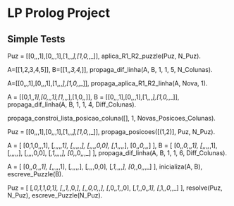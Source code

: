 # LP Prolog Project

## Simple Tests

Puz = [[0,_,_,1],[0,_,_,1],[1,_,_,_],[1,0,_,_]], aplica_R1_R2_puzzle(Puz, N_Puz).

A=[[1,2,3,4,5]], B=[[1,_,3,4,_]], propaga_dif_linha(A, B, 1, 1, 5, N_Colunas).

A=[[0,_,_,1],[0,_,_,1],[1,_,_,_],[1,0,_,_]], propaga_aplica_R1_R2_linha(A, Nova, 1).

A = [[0,1,_,1],[0,_,_,1],[1,_,_,_],[1,0,_,_]],
B = [[0,_,_,1],[0,_,_,1],[1,_,_,_],[1,0,_,_]],
propaga_dif_linha(A, B, 1, 1, 4, Diff_Colunas).

propaga_constroi_lista_posicao_coluna([], 1, Novas_Posicoes_Colunas).

Puz = [[0,_,_,1],[0,_,_,1],[1,_,_,_],[1,0,_,_]], propaga_posicoes([(1,2)], Puz, N_Puz).

A = [
    [0,1,0,_,_,1],
    [_,_,_,_,_,1],
    [_,_,_,_,_,_],
    [_,_,_,_,0,0],
    [_,1,_,_,_,_],
    [0,_,0,_,_,_]
    ],
B = [
    [0,_,0,_,_,1],
    [_,_,_,_,_,1],
    [_,_,_,_,_,_],
    [_,_,_,_,0,0],
    [_,1,_,_,_,_],
    [0,_,0,_,_,_]
    ],
propaga_dif_linha(A, B, 1, 1, 6, Diff_Colunas).

A = [
    [0,_,0,_,_,1],
    [_,_,_,_,_,1],
    [_,_,_,_,_,_],
    [_,_,_,_,0,0],
    [_,1,_,_,_,_],
    [0,_,0,_,_,_]
    ], inicializa(A, B), escreve_Puzzle(B).

Puz = [
    [_,0,1,1,0,1],
    [_,_,1,_,0,_],
    [_,_,0,0,_,_],
    [_,0,_,1,_,0],
    [_,1,_,0,_,1],
    [_,1,_,0,_,_]
    ], resolve(Puz, N_Puz), escreve_Puzzle(N_Puz).